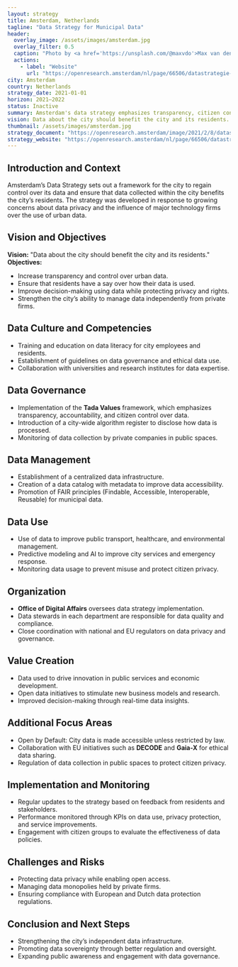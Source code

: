 ```yaml
---
layout: strategy
title: Amsterdam, Netherlands
tagline: "Data Strategy for Municipal Data"
header:
  overlay_image: /assets/images/amsterdam.jpg
  overlay_filter: 0.5
  caption: "Photo by <a href='https://unsplash.com/@maxvdo'>Max van den Oetelaar</a> on <a href='https://unsplash.com/photos/-e4vLFZV9QM'>Unsplash</a>"
  actions:
    - label: "Website"
      url: "https://openresearch.amsterdam/nl/page/66506/datastrategie-gemeente-amsterdam"
city: Amsterdam
country: Netherlands
strategy_date: 2021-01-01
horizon: 2021–2022
status: Inactive
summary: Amsterdam's data strategy emphasizes transparency, citizen control over data, and ethical data management in urban planning and city services.
vision: Data about the city should benefit the city and its residents.
thumbnail: /assets/images/amsterdam.jpg
strategy_document: "https://openresearch.amsterdam/image/2021/2/8/datastrategie_gemeente_amsterdam.pdf"
strategy_website: "https://openresearch.amsterdam/nl/page/66506/datastrategie-gemeente-amsterdam"
---
```


## Introduction and Context
Amsterdam’s Data Strategy sets out a framework for the city to regain control over its data and ensure that data collected within the city benefits the city’s residents. The strategy was developed in response to growing concerns about data privacy and the influence of major technology firms over the use of urban data.

## Vision and Objectives
**Vision:** "Data about the city should benefit the city and its residents."  
**Objectives:**  
- Increase transparency and control over urban data.  
- Ensure that residents have a say over how their data is used.  
- Improve decision-making using data while protecting privacy and rights.  
- Strengthen the city’s ability to manage data independently from private firms.  

## Data Culture and Competencies
- Training and education on data literacy for city employees and residents.  
- Establishment of guidelines on data governance and ethical data use.  
- Collaboration with universities and research institutes for data expertise.  

## Data Governance
- Implementation of the **Tada Values** framework, which emphasizes transparency, accountability, and citizen control over data.  
- Introduction of a city-wide algorithm register to disclose how data is processed.  
- Monitoring of data collection by private companies in public spaces.  

## Data Management
- Establishment of a centralized data infrastructure.  
- Creation of a data catalog with metadata to improve data accessibility.  
- Promotion of FAIR principles (Findable, Accessible, Interoperable, Reusable) for municipal data.  

## Data Use
- Use of data to improve public transport, healthcare, and environmental management.  
- Predictive modeling and AI to improve city services and emergency response.  
- Monitoring data usage to prevent misuse and protect citizen privacy.  

## Organization
- **Office of Digital Affairs** oversees data strategy implementation.  
- Data stewards in each department are responsible for data quality and compliance.  
- Close coordination with national and EU regulators on data privacy and governance.  

## Value Creation
- Data used to drive innovation in public services and economic development.  
- Open data initiatives to stimulate new business models and research.  
- Improved decision-making through real-time data insights.  

## Additional Focus Areas
- Open by Default: City data is made accessible unless restricted by law.  
- Collaboration with EU initiatives such as **DECODE** and **Gaia-X** for ethical data sharing.  
- Regulation of data collection in public spaces to protect citizen privacy.  

## Implementation and Monitoring
- Regular updates to the strategy based on feedback from residents and stakeholders.  
- Performance monitored through KPIs on data use, privacy protection, and service improvements.  
- Engagement with citizen groups to evaluate the effectiveness of data policies.  

## Challenges and Risks
- Protecting data privacy while enabling open access.  
- Managing data monopolies held by private firms.  
- Ensuring compliance with European and Dutch data protection regulations.  

## Conclusion and Next Steps
- Strengthening the city’s independent data infrastructure.  
- Promoting data sovereignty through better regulation and oversight.  
- Expanding public awareness and engagement with data governance.  
